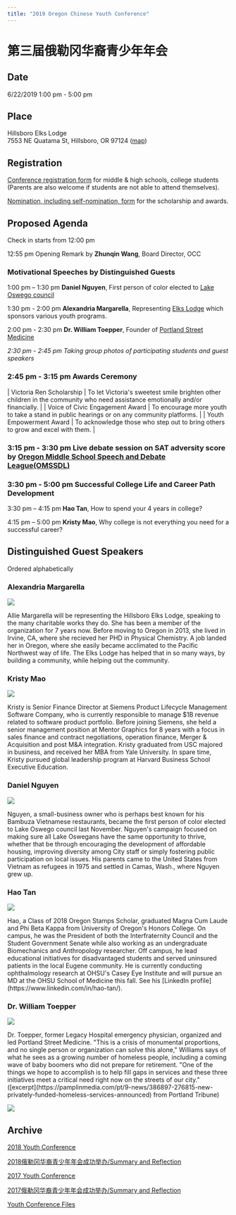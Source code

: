 ```yaml
---
title: "2019 Oregon Chinese Youth Conference"
---
```


# 第三届俄勒冈华裔青少年年会

## Date

6/22/2019 1:00 pm - 5:00 pm

## Place

Hillsboro Elks Lodge<br/>
7553 NE Quatama St, Hillsboro, OR 97124 ([map](https://goo.gl/maps/LZQH9hU3ZxibEyXF8))

## Registration

[Conference registration form](https://docs.google.com/forms/d/e/1FAIpQLSfuSJpvsQTlrPOgs1ASd5-mGaubPm5gvzQHoLPhOa2IA98pSw/viewform?usp=sf_link) for middle & high schools, college students (Parents are also welcome if students are not able to attend themselves).

[Nomination, including self-nomination, form](https://docs.google.com/forms/d/e/1FAIpQLSfQRyJHdDFVPnelnzQpe8xVH2n0A8AsvoNi7VqHrCHFtCS4vg/viewform?c=0&w=1) for the scholarship and awards.

## Proposed Agenda

Check in starts from 12:00 pm

12:55 pm Opening Remark by **Zhunqin Wang**, Board Director, OCC

### Motivational Speeches by Distinguished Guests

1:00 pm – 1:30 pm	**Daniel Nguyen**, First person of color elected to [Lake Oswego council](https://www.ci.oswego.or.us/citycouncil/city-council-contact-information)

1:30 pm - 2:00 pm **Alexandria Margarella**, Representing [Elks Lodge](https://www.elks.org/lodges/home.cfm?LodgeNumber=1862) which sponsors various youth programs.

2:00 pm - 2:30 pm **Dr. William Toepper**, Founder of [Portland Street Medicine](https://www.portlandstreetmedicine.org/)

_2:30 pm - 2:45 pm Taking group photos of participating students and guest speakers_

### 2:45 pm - 3:15 pm Awards Ceremony

| Victoria Ren Scholarship | To let Victoria's sweetest smile brighten other children in the community who need assistance emotionally and/or financially. |
| Voice of Civic Engagement Award | To encourage more youth to take a stand in public hearings or on any community platforms. |
| Youth Empowerment Award | To acknowledge those who step out to bring others to grow and excel with them. |

### 3:15 pm - 3:30 pm Live debate session on SAT adversity score by [Oregon Middle School Speech and Debate League(OMSSDL)](https://omssdl.org/)

### 3:30 pm - 5:00 pm Successful College Life and Career Path Development

3:30 pm – 4:15 pm	**Hao Tan**, How to spend your 4 years in college?

4:15 pm – 5:00 pm	**Kristy Mao**, Why college is not everything you need for a successful career?

## Distinguished Guest Speakers

Ordered alphabetically

### Alexandria Margarella

<p><img src="/assets/images/activities/allie3.jpg"></p>
Allie Margarella will be representing the Hillsboro Elks Lodge, speaking to the many charitable works they do.  She has been a member of the organization for 7 years now.  Before moving to Oregon in 2013, she lived in Irvine, CA, where she recieved her PHD in Physical Chemistry.  A job landed her in Oregon, where she easily became acclimated to the Pacific Northwest way of life.  The Elks Lodge has helped that in so many ways, by building a community, while helping out the community.

### Kristy Mao

<p><img src="/assets/images/activities/kristy2.jpg"></p>
Kristy is Senior Finance Director at Siemens Product Lifecycle Management Software Company, who is currently responsible to manage $1B revenue related to software product portfolio.  Before joining Siemens, she held a senior management position at Mentor Graphics for 8 years with a focus in sales finance and contract negotiations, operation finance, Merger & Acquisition and post M&A integration.  Kristy graduated from USC majored in business, and received her MBA from Yale University.  In spare time, Kristy pursued global leadership program at Harvard Business School Executive Education.

### Daniel Nguyen

<p><img src="/assets/images/activities/daniel2.jpg"></p>
Nguyen, a small-business owner who is perhaps best known for his Bambuza Vietnamese restaurants, became the first person of color elected to Lake Oswego council last November. Nguyen's campaign focused on making sure all Lake Oswegans have the same opportunity to thrive, whether that be through encouraging the development of affordable housing, improving diversity among City staff or simply fostering public participation on local issues. His parents came to the United States from Vietnam as refugees in 1975 and settled in Camas, Wash., where Nguyen grew up.

### Hao Tan
<p><img src="/assets/images/activities/tanhao.jpg"></p>
Hao, a Class of 2018 Oregon Stamps Scholar, graduated Magna Cum Laude and Phi Beta Kappa from University of Oregon's Honors College. On campus, he was the President of both the Interfraternity Council and the Student Government Senate while also working as an undergraduate Biomechanics and Anthropology researcher. Off campus, he lead educational initiatives for disadvantaged students and served uninsured patients in the local Eugene community. He is currently conducting ophthalmology research at OHSU's Casey Eye Institute and will pursue an MD at the OHSU School of Medicine this fall. See his [LinkedIn profile](https://www.linkedin.com/in/hao-tan/).

### Dr. William Toepper
<p><img src="/assets/images/activities/bill.jpg"></p>
Dr. Toepper, former Legacy Hospital emergency physician, organized and led Portland Street Medicine. "This is a crisis of monumental proportions, and no single person or organization can solve this alone," Williams says of what he sees as a growing number of homeless people, including a coming wave of baby boomers who did not prepare for retirement. "One of the things we hope to accomplish is to help fill gaps in services and these three initiatives meet a critical need right now on the streets of our city." ([excerpt](https://pamplinmedia.com/pt/9-news/386897-276815-new-privately-funded-homeless-services-announced) from Portland Tribune)

![](https://res.cloudinary.com/dhngj18do/image/upload/f_auto,q_auto/v1/images/divider)

## Archive

[2018 Youth Conference](http://pdxchinese.org/youthconference/youth_conference_2018/)

[2018俄勒冈华裔青少年年会成功举办/Summary and Reflection](http://pdxchinese.org/youth-conference-2018/)

[2017 Youth Conference](http://pdxchinese.org/youthconference/youth_conference_2017/)

[2017俄勒冈华裔青少年年会成功举办/Summary and Reflection](http://pdxchinese.org/youth-conference-2017/)

[Youth Conference Files](http://pdxchinese.org/resources/benefits_resources/youthconference/)
